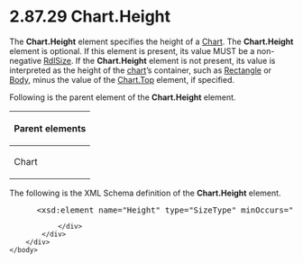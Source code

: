 <html dir="LTR" xmlns:mshelp="http://msdn.microsoft.com/mshelp" xmlns:ddue="http://ddue.schemas.microsoft.com/authoring/2003/5" xmlns:xlink="http://www.w3.org/1999/xlink" xmlns:tool="http://www.microsoft.com/tooltip">
    <head>
        <meta http-equiv="Content-Type" content="text/html; CHARSET=utf-8"></meta>
        <meta name="save" content="history"></meta>
        <title>2.87.29 Chart.Height</title>
        <xml>
            <mshelp:toctitle title="2.87.29 Chart.Height"></mshelp:toctitle>
            <mshelp:rltitle title="[MS-RDL]: Chart.Height"></mshelp:rltitle>
            <mshelp:keyword index="A" term="0dbc1969-3ef4-458a-8b3d-654cd21c315b"></mshelp:keyword>
            <mshelp:attr name="DCSext.ContentType" value="open specification"></mshelp:attr>
            <mshelp:attr name="AssetID" value="0dbc1969-3ef4-458a-8b3d-654cd21c315b"></mshelp:attr>
            <mshelp:attr name="TopicType" value="kbRef"></mshelp:attr>
            <mshelp:attr name="DCSext.Title" value="[MS-RDL]: Chart.Height" />
        </xml>
    </head>
    <body>
        <div id="header">
            <h1 class="heading">2.87.29 Chart.Height</h1>
        </div>
        <div id="mainSection">
            <div id="mainBody">
                <div id="allHistory" class="saveHistory"></div>
                <div id="sectionSection0" class="section" name="collapseableSection">
                    

<p>The <b>Chart.Height</b> element specifies the height of a <a href="b0ab5524-7eb2-47a7-a4d3-230f5c8c5526.htm">Chart</a>. The <b>Chart.Height</b>
element is optional. If this element is present, its value MUST be a
non-negative <a href="b40c092e-4fe5-4f7b-a0bf-c98df1361c90.htm">RdlSize</a>.
If the <b>Chart.Height</b> element is not present, its value is interpreted as
the height of the <a href="b2482b3f-74ab-4ca8-a9e5-c07955011743.htm#gt_8e07039d-d1d3-4336-a478-f35e8cacc26c">chart</a>’s
container, such as <a href="e36a41ea-aeaf-45cc-969e-8ab1e380882c.htm">Rectangle</a>
or <a href="6bf4e125-fdfd-4d04-88aa-c4395ba8a252.htm">Body</a>, minus the
value of the <a href="9320e82b-900d-4ec2-a645-f37b1d16036b.htm">Chart.Top</a>
element, if specified.</p>

<p>Following is the parent element of the <b>Chart.Height</b>
element.</p>

<table>
 <thead>
  <tr>
   <th>
   <p>Parent elements</p>
   </th>
  </tr>
 </thead>
 <tr>
  <td>
  <p>Chart</p>
  </td>
 </tr>
</table>

<p>The following is the XML Schema definition of the <b>Chart.Height</b>
element.</p>

<dl>
<dd>
<div><pre> &lt;xsd:element name=&quot;Height&quot; type=&quot;SizeType&quot; minOccurs=&quot;0&quot; /&gt;
</pre></div>
</dd></dl>


                </div>
            </div>
        </div>
    </body>
</html>